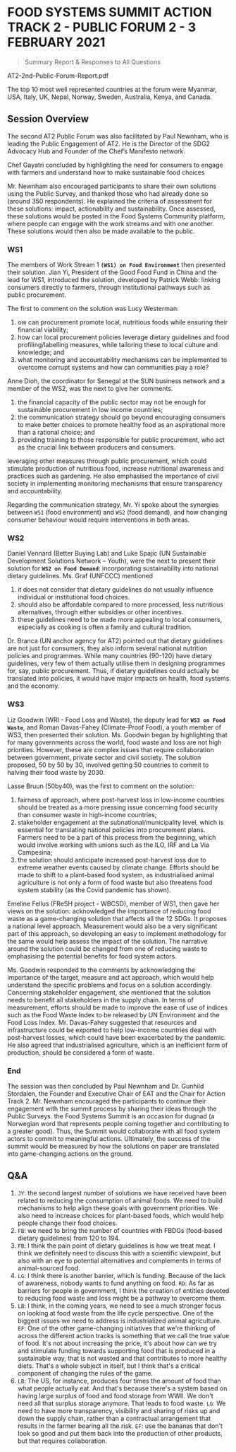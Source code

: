 # FOOD SYSTEMS SUMMIT ACTION TRACK 2 - PUBLIC FORUM 2 - 3 FEBRUARY 2021

> Summary Report & Responses to All Questions

AT2-2nd-Public-Forum-Report.pdf

The top 10 most well represented countries at the forum were Myanmar, USA, Italy, UK, Nepal, Norway, Sweden, Australia, Kenya, and Canada.

## Session Overview
The second AT2 Public Forum was also facilitated by Paul Newnham, who is leading the Public Engagement of AT2. He is the Director of the SDG2 Advocacy Hub and Founder of the Chef’s Manifesto network.

Chef Gayatri concluded by highlighting the need for consumers to engage with farmers and understand how to make sustainable food choices

Mr. Newnham also encouraged participants to share their own solutions using the Public Survey, and thanked those who had already done so (around 350 respondents). He explained the criteria of assessment for these solutions: impact, actionability and sustainability. Once assessed, these solutions would be posted in the Food Systems Community platform, where people can engage with the work streams and with one another. These solutions would then also be made available to the public.

### WS1
The members of Work Stream 1 **`(WS1) on Food Environment`** then presented their solution. Jian Yi, President of the Good Food Fund in China and the lead for WS1, introduced the solution, developed by Patrick Webb: linking consumers directly to farmers, through institutional pathways such as public procurement.

The first to comment on the solution was Lucy Westerman:
1. ow can procurement promote local, nutritious foods while ensuring their financial viability;
2. how can local procurement policies leverage dietary guidelines and food profiling/labelling measures, while tailoring these to local culture and knowledge; and
3. what monitoring and accountability mechanisms can be implemented to overcome corrupt systems and how can communities play a role?

Anne Dioh, the coordinator for Senegal at the SUN business network and a member of the WS2, was the next to give her comments.
1. the financial capacity of the public sector may not be enough for sustainable procurement in low income countries; 
2. the communication strategy should go beyond encouraging consumers to make better choices to promote healthy food as an aspirational more than a rational choice; and 
3. providing training to those responsible for public procurement, who act as the crucial link between producers and consumers.

leveraging other measures through public procurement, which could stimulate production of nutritious food, increase nutritional awareness and practices such as gardening. He also emphasised the importance of civil society in implementing monitoring mechanisms that ensure transparency and accountability.

Regarding the communication strategy, Mr. Yi spoke about the synergies between `WS1` (food environment) and `WS2` (food demand), and how changing consumer behaviour would require interventions in both areas.

### WS2
Daniel Vennard (Better Buying Lab) and Luke Spajic (UN Sustainable Development Solutions Network – Youth), were the next to present their solution for **`WS2 on Food Demand`**: incorporating sustainability into national dietary guidelines.
Ms. Graf (UNFCCC) mentioned
1. it does not consider that dietary guidelines do not usually influence individual or institutional food choices.
2. should also be affordable compared to more processed, less nutritious alternatives, through either subsidies or other incentives.
3. these guidelines need to be made more appealing to local consumers, especially as cooking is often a family and cultural tradition.

Dr. Branca (UN anchor agency for AT2) pointed out that dietary guidelines are not just for consumers, they also inform several national nutrition policies and programmes. While many countries (90-120) have dietary guidelines, very few of them actually utilise them in designing programmes for, say, public procurement. Thus, if dietary guidelines could actually be translated into policies, it would have major impacts on health, food systems and the economy.

### WS3
Liz Goodwin (WRI - Food Loss and Waste), the deputy lead for **`WS3 on Food Waste`**, and Roman Davas-Fahey (Climate-Proof Food), a youth member of WS3, then presented their solution.
Ms. Goodwin began by highlighting that for many governments across the world, food waste and loss are not high priorities. However, these are complex issues that require collaboration between government, private sector and civil society.
The solution proposed, 50 by 50 by 30, involved getting 50 countries to commit to halving their food waste by 2030.

Lasse Bruun (50by40), was the first to comment on the solution:
1. fairness of approach, where post-harvest loss in low-income countries should be treated as a more pressing issue concerning food security than consumer waste in high-income countries;
2. stakeholder engagement at the subnational/municipality level, which is essential for translating national policies into procurement plans. Farmers need to be a part of this process from the beginning, which would involve working with unions such as the ILO, IRF and La Via Campesina;
3. the solution should anticipate increased post-harvest loss due to extreme weather events caused by climate change. Efforts should be made to shift to a plant-based food system, as industrialised animal agriculture is not only a form of food waste but also threatens food system stability (as the Covid pandemic has shown).

Emeline Fellus (FReSH project - WBCSD), member of WS1, then gave her views on the solution: acknowledged the importance of reducing food waste as a game-changing solution that affects all the 12 SDGs. It proposes a national level approach. Measurement would also be a very significant part of this approach, so developing an easy to implement methodology for the same would help assess the impact of the solution. The narrative around the solution could be changed from one of reducing waste to emphasising the potential benefits for food system actors.

Ms. Goodwin responded to the comments by acknowledging the importance of the target, measure and act approach, which would help understand the specific problems and focus on a solution accordingly. Concerning stakeholder engagement, she mentioned that the solution needs to benefit all stakeholders in the supply chain. In terms of measurement, efforts should be made to improve the ease of use of indices such as the Food Waste Index to be released by UN Environment and the Food Loss Index. Mr. Davas-Fahey suggested that resources and infrastructure could be exported to help low-income countries deal with post-harvest losses, which could have been exacerbated by the pandemic. He also agreed that industrialised agriculture, which is an inefficient form of production, should be considered a form of waste.

### End
The session was then concluded by Paul Newnham and Dr. Gunhild Stordalen, the Founder and Executive Chair of EAT and the Chair for Action Track 2. Mr. Newnham encouraged the participants to continue their engagement with the summit process by sharing their ideas through the Public Surveys. the Food Systems Summit is an occasion for dugnad (a Norwegian word that represents people coming together and contributing to a greater good). Thus, the Summit would collaborate with all food system actors to commit to meaningful actions. Ultimately, the success of the summit would be measured by how the solutions on paper are translated into game-changing actions on the ground.

## Q&A
1. `JY`: the second largest number of solutions we have received have been related to reducing the consumption of animal foods. We need to build mechanisms to help align these goals with government priorities. We also need to increase choices for plant-based foods, which would help people change their food choices.
4. `FB`: we need to bring the number of countries with FBDGs (food-based dietary guidelines) from 120 to 194.
6. `FB`: I think the pain point of dietary guidelines is how we treat meat. I think we definitely need to discuss this with a scientific viewpoint, but also with an eye to potential alternatives and complements in terms of animal-sourced food.
7. `LG`: I think there is another barrier, which is funding. Because of the lack of awareness, nobody wants to fund anything on food. `RD`: As far as barriers for people in government, I think the creation of entities devoted to reducing food waste and loss might be a pathway to overcome them.
8. `LB`: I think, in the coming years, we need to see a much stronger focus on looking at food waste from the life cycle perspective. One of the biggest issues we need to address is industrialized animal agriculture. `EF`: One of the other game-changing initiatives that we're thinking of across the different action tracks is something that we call the true value of food. It's not about increasing the price, it's about how can we try and stimulate funding towards supporting food that is produced in a sustainable way, that is not wasted and that contributes to more healthy diets. That's a whole subject in itself, but I think that's a critical component of changing the rules of the game.
11. `LB`: The US, for instance, produces four times the amount of food than what people actually eat. And that's because there's a system based on having large surplus of food and food storage from WWII. We don't need all that surplus storage anymore. That leads to food waste. `LG`: We need to have more transparency, visibility and sharing of risks up and down the supply chain, rather than a contractual arrangement that results in the farmer bearing all the risk. `EF`: use the bananas that don't look so good and put them back into the production of other products, but that requires collaboration.
